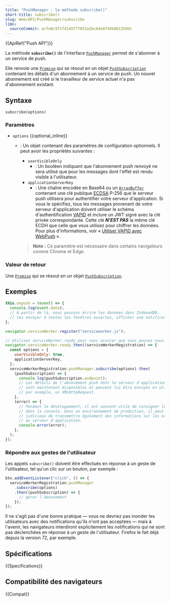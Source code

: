 ```yaml
---
title: "PushManager : la méthode subscribe()"
short-title: subscribe()
slug: Web/API/PushManager/subscribe
l10n:
  sourceCommit: acfe8c9f1f4145f77653a2bc64a9744b001358dc
---
```


{{ApiRef("Push API")}}

La méthode **`subscribe()`** de l'interface [`PushManager`](/fr/docs/Web/API/PushManager) permet de s'abonner à un service de push.

Elle renvoie une [`Promise`](/fr/docs/Web/JavaScript/Reference/Global_Objects/Promise) qui se résout en un objet [`PushSubscription`](/fr/docs/Web/API/PushSubscription) contenant les détails d'un abonnement à un service de push. Un nouvel abonnement est créé si le travailleur de service actuel n'a pas d'abonnement existant.

## Syntaxe

```js-nolint
subscribe(options)
```

### Paramètres

- `options` {{optional_inline}}

  - : Un objet contenant des paramètres de configuration optionnels. Il peut avoir les propriétés suivantes&nbsp;:

    - `userVisibleOnly`
      - : Un booléen indiquant que l'abonnement push renvoyé ne sera utilisé que pour les messages dont l'effet est rendu visible à l'utilisateur.
    - `applicationServerKey`
      - : Une chaîne encodée en Base64 ou un [`ArrayBuffer`](/fr/docs/Web/JavaScript/Reference/Global_Objects/ArrayBuffer) contenant une clé publique [ECDSA](https://fr.wikipedia.org/wiki/Elliptic_curve_digital_signature_algorithm) P-256 que le serveur push utilisera pour authentifier votre serveur d'application. Si vous le spécifiez, tous les messages provenant de votre serveur d'application doivent utiliser le schéma d'authentification [VAPID](https://datatracker.ietf.org/doc/html/rfc8292) et inclure un JWT signé avec la clé privée correspondante. Cette clé **_N'EST PAS_** la même clé ECDH que celle que vous utilisez pour chiffrer les données. Pour plus d'informations, voir «&nbsp;[Utiliser VAPID avec WebPush](https://blog.mozilla.org/services/2016/04/04/using-vapid-with-webpush/)&nbsp;».

    > **Note :** Ce paramètre est nécessaire dans certains navigateurs comme Chrome et Edge.

### Valeur de retour

Une [`Promise`](/fr/docs/Web/JavaScript/Reference/Global_Objects/Promise) qui se résout en un objet [`PushSubscription`](/fr/docs/Web/API/PushSubscription).

## Exemples

```js
this.onpush = (event) => {
  console.log(event.data);
  // À partir de là, nous pouvons écrire les données dans IndexedDB,
  // les envoyer à toutes les fenêtres ouvertes, afficher une notification, etc.
};

navigator.serviceWorker.register("serviceworker.js");

// Utilisez serviceWorker.ready pour vous assurer que vous pouvez vous abonner au push
navigator.serviceWorker.ready.then((serviceWorkerRegistration) => {
  const options = {
    userVisibleOnly: true,
    applicationServerKey,
  };
  serviceWorkerRegistration.pushManager.subscribe(options).then(
    (pushSubscription) => {
      console.log(pushSubscription.endpoint);
      // Les détails de l'abonnement push dont le serveur d'application a besoin
      // sont maintenant disponibles et peuvent lui être envoyés en utilisant,
      // par exemple, un XMLHttpRequest.
    },
    (error) => {
      // Pendant le développement, il est souvent utile de consigner les erreurs
      // dans la console. Dans un environnement de production, il peut être
      // judicieux de transmettre également des informations sur les erreurs
      // au serveur d'application.
      console.error(error);
    },
  );
});
```

### Répondre aux gestes de l'utilisateur

Les appels `subscribe()` doivent être effectués en réponse à un geste de l'utilisateur, tel qu'un clic sur un bouton, par exemple&nbsp;:

```js
btn.addEventListener("click", () => {
  serviceWorkerRegistration.pushManager
    .subscribe(options)
    .then((pushSubscription) => {
      // gérer l'abonnement
    });
});
```

Il ne s'agit pas d'une bonne pratique — vous ne devriez pas inonder les utilisateurs avec des notifications qu'ils n'ont pas acceptées — mais à l'avenir, les navigateurs interdiront explicitement les notifications qui ne sont pas déclenchées en réponse à un geste de l'utilisateur. Firefox le fait déjà depuis la version 72, par exemple.

## Spécifications

{{Specifications}}

## Compatibilité des navigateurs

{{Compat}}
